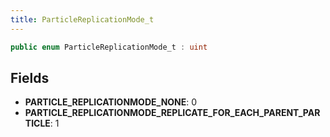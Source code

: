 ```yaml
---
title: ParticleReplicationMode_t
---
```


```csharp
public enum ParticleReplicationMode_t : uint
```

## Fields

- **PARTICLE_REPLICATIONMODE_NONE**: 0
- **PARTICLE_REPLICATIONMODE_REPLICATE_FOR_EACH_PARENT_PARTICLE**: 1

